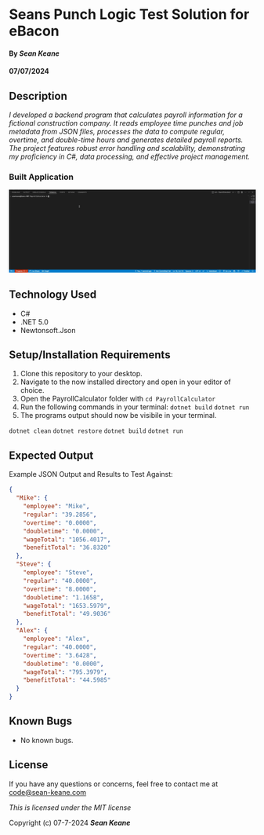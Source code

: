 # Seans Punch Logic Test Solution for eBacon

#### By _**Sean Keane**_

####  07/07/2024

## Description

_I developed a backend program that calculates payroll information for a fictional construction company. It reads employee time punches and job metadata from JSON files, processes the data to compute regular, overtime, and double-time hours and generates detailed payroll reports. The project features robust error handling and scalability, demonstrating my proficiency in C#, data processing, and effective project management._

### Built Application

![BuiltApp](Media/Calculator_Output.gif)

## Technology Used

* C#
* .NET 5.0
* Newtonsoft.Json

## Setup/Installation Requirements

1) Clone this repository to your desktop.
2) Navigate to the now installed directory and open in your editor of choice.
3) Open the PayrollCalculator folder with `cd PayrollCalculator`
3) Run the following commands in your terminal: 
`dotnet build`
`dotnet run`
4) The programs output should now be visibile in your terminal.

`dotnet clean`
`dotnet restore`
`dotnet build`
`dotnet run`

## Expected Output

Example JSON Output and Results to Test Against:
```json
{
  "Mike": {
    "employee": "Mike",
    "regular": "39.2856",
    "overtime": "0.0000",
    "doubletime": "0.0000",
    "wageTotal": "1056.4017",
    "benefitTotal": "36.8320"
  },
  "Steve": {
    "employee": "Steve",
    "regular": "40.0000",
    "overtime": "8.0000",
    "doubletime": "1.1658",
    "wageTotal": "1653.5979",
    "benefitTotal": "49.9036"
  },
  "Alex": {
    "employee": "Alex",
    "regular": "40.0000",
    "overtime": "3.6428",
    "doubletime": "0.0000",
    "wageTotal": "795.3979",
    "benefitTotal": "44.5985"
  }
}
```

## Known Bugs

* No known bugs.

## License

If you have any questions or concerns, feel free to contact me at code@sean-keane.com

*This is licensed under the MIT license*

Copyright (c) 07-7-2024 **_Sean Keane_**